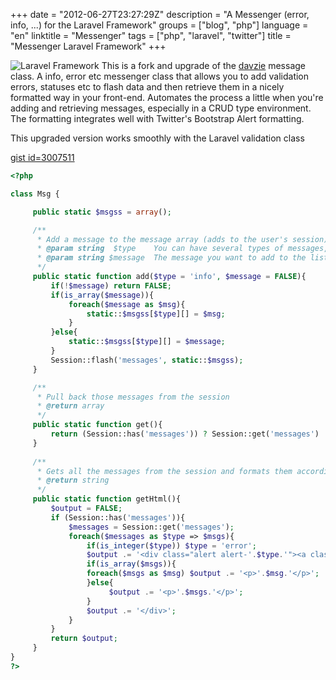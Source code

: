 +++
date = "2012-06-27T23:27:29Z"
description = "A Messenger (error, info, ...) for the Laravel Framework"
groups = ["blog", "php"]
language = "en"
linktitle = "Messenger"
tags = ["php", "laravel", "twitter"]
title = "Messenger Laravel Framework"
+++

![Laravel Framework](http://blog.robotamer.com/wp-content/uploads/2012/06/laravel.png) This is a fork and upgrade of the [davzie](http://forums.laravel.com/profile.php?id=583) message class.
A info, error etc messenger class that allows you to add validation errors, statuses etc to flash data and then retrieve them in a nicely formatted way in your front-end. Automates the process a little when you're adding and retrieving messages, especially in a CRUD type environment. The formatting integrates well with Twitter's Bootstrap Alert formatting.

This upgraded version works smoothly with the Laravel validation class

[gist id=3007511](https://gist.github.com/robotamer/3007511#file-msg-php)

```php
<?php

class Msg {

     public static $msgss = array();

     /**
      * Add a message to the message array (adds to the user's session)
      * @param string  $type    You can have several types of messages, these are class names for Bootstrap's messaging classes, usually, info, error, success, warning
      * @param string $message  The message you want to add to the list
      */
     public static function add($type = 'info', $message = FALSE){
         if(!$message) return FALSE;
         if(is_array($message)){
             foreach($message as $msg){
                 static::$msgss[$type][] = $msg;
             }
         }else{
             static::$msgss[$type][] = $message;
         }
         Session::flash('messages', static::$msgss);
     }

     /**
      * Pull back those messages from the session
      * @return array
      */
     public static function get(){
         return (Session::has('messages')) ? Session::get('messages') : FALSE;
     }
    
     /**
      * Gets all the messages from the session and formats them accordingly for Twitter bootstrap.
      * @return string
      */
     public static function getHtml(){
         $output = FALSE;
         if (Session::has('messages')){
             $messages = Session::get('messages');
             foreach($messages as $type => $msgs){
                 if(is_integer($type)) $type = 'error';
                 $output .= '<div class="alert alert-'.$type.'"><a class="close" data-dismiss="alert">×</a>';
                 if(is_array($msgs)){
                 foreach($msgs as $msg) $output .= '<p>'.$msg.'</p>';
                 }else{
                      $output .= '<p>'.$msgs.'</p>';
                 }
                 $output .= '</div>';
             }
         }
         return $output;
     }
}
?>
```
